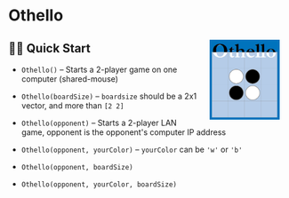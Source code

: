# Othello

<img src="https://github.com/kevduc/Othello-MATLAB/raw/main/splash.PNG" width="25%" style="float:right; margin: 0.5rem 1rem"/>

## 🏃‍♂️ Quick Start

- `Othello()` – Starts a 2-player game on one computer (shared-mouse)

- `Othello(boardSize)` – `boardsize` should be a 2x1 vector, and more than `[2 2]`

- `Othello(opponent)` – Starts a 2-player LAN game, opponent is the opponent's computer IP address

- `Othello(opponent, yourColor)` – `yourColor` can be `'w'` or `'b'`

- `Othello(opponent, boardSize)`

- `Othello(opponent, yourColor, boardSize)`
